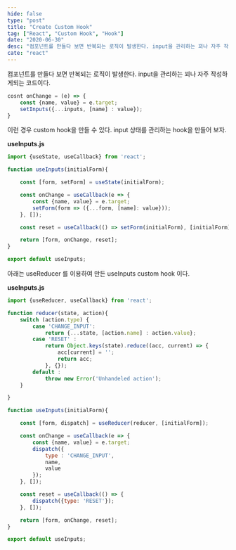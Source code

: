 ```yaml
---
hide: false
type: "post"
title: "Create Custom Hook"
tag: ["React", "Custom Hook", "Hook"]
date: "2020-06-30"
desc: "컴포넌트를 만들다 보면 반복되는 로직이 발생한다. input을 관리하는 꾀나 자주 작성하게되는 코드이다. 이런 경우 custom hook을 만들 수 있다. input 상태를 관리하는 hook을 만들어 보자. 아래는 useReducer 를 이용하여 만든 useInputs custom hook 이다."
cate: "react"
---
```


컴포넌트를 만들다 보면 반복되는 로직이 발생한다. input을 관리하는 꾀나 자주 작성하게되는 코드이다. 

```javascript
cosnt onChange = (e) => {
	const {name, value} = e.target;
	setInputs({...inputs, [name] : value});
}
```

 이런 경우 custom hook을 만들 수 있다. input 상태를 관리하는 hook을 만들어 보자.

**useInputs.js**

```javascript
import {useState, useCallback} from 'react';

function useInputs(initialForm){

    const [form, setForm] = useState(initialForm);

    const onChange = useCallback(e => {
        const {name, value} = e.target;
        setForm(form => ({...form, [name]: value}));
    }, []);

    const reset = useCallback(() => setForm(initialForm), [initialForm]);

    return [form, onChange, reset];
}

export default useInputs;
```

아래는 useReducer 를 이용하여 만든 useInputs custom hook 이다.

**useInputs.js**

```javascript
import {useReducer, useCallback} from 'react';

function reducer(state, action){
    switch (action.type) {
        case 'CHANGE_INPUT':
            return {...state, [action.name] : action.value};
        case 'RESET' :
            return Object.keys(state).reduce((acc, current) => {
                acc[current] = '';
                return acc;
            }, {});
        default :
            throw new Error('Unhandeled action');
    }

}

function useInputs(initialForm){

    const [form, dispatch] = useReducer(reducer, [initialForm]);

    const onChange = useCallback(e => {
        const {name, value} = e.target;
        dispatch({
            type : 'CHANGE_INPUT',
            name,
            value
        });
    }, []);

    const reset = useCallback(() => {
        dispatch({type: 'RESET'});
    }, []);

    return [form, onChange, reset];
}

export default useInputs;
```
